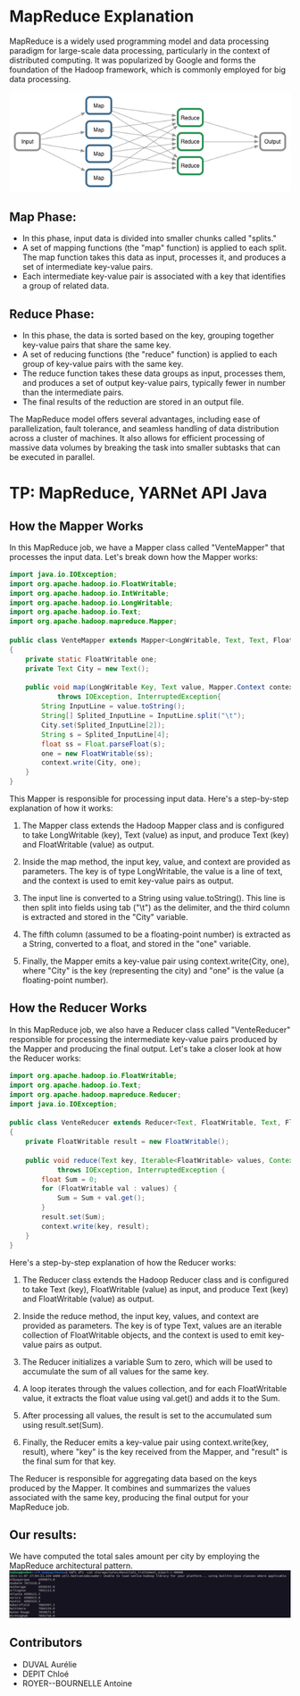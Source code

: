 # MapReduce Explanation

MapReduce is a widely used programming model and data processing paradigm for large-scale data processing, particularly in the context of distributed computing. It was popularized by Google and forms the foundation of the Hadoop framework, which is commonly employed for big data processing.

![MapReduce](img/map-reduce.png)

## Map Phase:
- In this phase, input data is divided into smaller chunks called "splits."
- A set of mapping functions (the "map" function) is applied to each split. The map function takes this data as input, processes it, and produces a set of intermediate key-value pairs.
- Each intermediate key-value pair is associated with a key that identifies a group of related data.

## Reduce Phase:
- In this phase, the data is sorted based on the key, grouping together key-value pairs that share the same key.
- A set of reducing functions (the "reduce" function) is applied to each group of key-value pairs with the same key.
- The reduce function takes these data groups as input, processes them, and produces a set of output key-value pairs, typically fewer in number than the intermediate pairs.
- The final results of the reduction are stored in an output file.

The MapReduce model offers several advantages, including ease of parallelization, fault tolerance, and seamless handling of data distribution across a cluster of machines. It also allows for efficient processing of massive data volumes by breaking the task into smaller subtasks that can be executed in parallel.

# TP: MapReduce, YARNet API Java

## How the Mapper Works

In this MapReduce job, we have a Mapper class called "VenteMapper" that processes the input data. Let's break down how the Mapper works:

```java
import java.io.IOException;
import org.apache.hadoop.io.FloatWritable;
import org.apache.hadoop.io.IntWritable;
import org.apache.hadoop.io.LongWritable;
import org.apache.hadoop.io.Text;
import org.apache.hadoop.mapreduce.Mapper;

public class VenteMapper extends Mapper<LongWritable, Text, Text, FloatWritable>
{
    private static FloatWritable one;
    private Text City = new Text();

    public void map(LongWritable Key, Text value, Mapper.Context context)
            throws IOException, InterruptedException{
        String InputLine = value.toString();
        String[] Splited_InputLine = InputLine.split("\t");
        City.set(Splited_InputLine[2]);
        String s = Splited_InputLine[4];
        float ss = Float.parseFloat(s);
        one = new FloatWritable(ss);
        context.write(City, one);
    }
}
```
This Mapper is responsible for processing input data. Here's a step-by-step explanation of how it works:

1. The Mapper class extends the Hadoop Mapper class and is configured to take LongWritable (key), Text (value) as input, and produce Text (key) and FloatWritable (value) as output.

2. Inside the map method, the input key, value, and context are provided as parameters. The key is of type LongWritable, the value is a line of text, and the context is used to emit key-value pairs as output.

3. The input line is converted to a String using value.toString(). This line is then split into fields using tab ("\t") as the delimiter, and the third column is extracted and stored in the "City" variable.

4. The fifth column (assumed to be a floating-point number) is extracted as a String, converted to a float, and stored in the "one" variable.

5. Finally, the Mapper emits a key-value pair using context.write(City, one), where "City" is the key (representing the city) and "one" is the value (a floating-point number).

## How the Reducer Works

In this MapReduce job, we also have a Reducer class called "VenteReducer" responsible for processing the intermediate key-value pairs produced by the Mapper and producing the final output. Let's take a closer look at how the Reducer works:

```java
import org.apache.hadoop.io.FloatWritable;
import org.apache.hadoop.io.Text;
import org.apache.hadoop.mapreduce.Reducer;
import java.io.IOException;

public class VenteReducer extends Reducer<Text, FloatWritable, Text, FloatWritable>
{
    private FloatWritable result = new FloatWritable();

    public void reduce(Text key, Iterable<FloatWritable> values, Context context)
            throws IOException, InterruptedException {
        float Sum = 0;
        for (FloatWritable val : values) {
            Sum = Sum + val.get();
        }
        result.set(Sum);
        context.write(key, result);
    }
}
```
Here's a step-by-step explanation of how the Reducer works:

1. The Reducer class extends the Hadoop Reducer class and is configured to take Text (key), FloatWritable (value) as input, and produce Text (key) and FloatWritable (value) as output.

2. Inside the reduce method, the input key, values, and context are provided as parameters. The key is of type Text, values are an iterable collection of FloatWritable objects, and the context is used to emit key-value pairs as output.

3. The Reducer initializes a variable Sum to zero, which will be used to accumulate the sum of all values for the same key.

4. A loop iterates through the values collection, and for each FloatWritable value, it extracts the float value using val.get() and adds it to the Sum.

5. After processing all values, the result is set to the accumulated sum using result.set(Sum).

6. Finally, the Reducer emits a key-value pair using context.write(key, result), where "key" is the key received from the Mapper, and "result" is the final sum for that key.

The Reducer is responsible for aggregating data based on the keys produced by the Mapper. It combines and summarizes the values associated with the same key, producing the final output for your MapReduce job.

## Our results: 

We have computed the total sales amount per city by employing the MapReduce architectural pattern.
![result](img/result.png)

## Contributors

- DUVAL Aurélie
- DEPIT Chloé
- ROYER--BOURNELLE Antoine